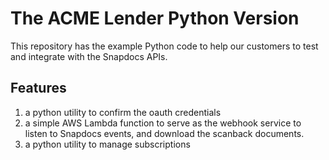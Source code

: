 # The ACME Lender Python Version

This repository has the example Python code to help our customers to test and integrate with the Snapdocs APIs.

## Features

1. a python utility to confirm the oauth credentials
2. a simple AWS Lambda function to serve as the webhook service to listen to Snapdocs events, and download the scanback documents.
3. a python utility to manage subscriptions

